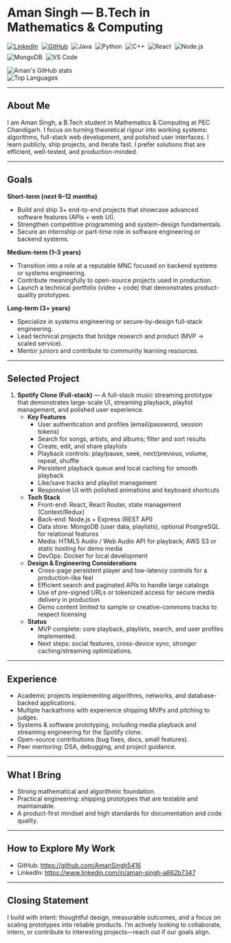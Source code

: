 # Aman Singh — B.Tech in Mathematics & Computing

<p align="left" style="display:flex;gap:8px;flex-wrap:wrap;align-items:center;">
  <a href="https://www.linkedin.com/in/aman-singh-a862b7347"><img alt="LinkedIn" src="https://img.shields.io/badge/LinkedIn-LinkedIn?style=flat-square&logo=linkedin&logoColor=white&color=2F4F4F"></a>
  <a href="https://github.com/AmanSingh5416"><img alt="GitHub" src="https://img.shields.io/badge/GitHub-GitHub?style=flat-square&logo=github&logoColor=white&color=2F4F4F"></a>
  <img alt="Java" src="https://img.shields.io/badge/Java-Java?style=flat-square&logo=java&logoColor=white&color=2F4F4F">
  <img alt="Python" src="https://img.shields.io/badge/Python-Python?style=flat-square&logo=python&logoColor=white&color=2F4F4F">
  <img alt="C++" src="https://img.shields.io/badge/C++-C++?style=flat-square&logo=cplusplus&logoColor=white&color=2F4F4F">
  <img alt="React" src="https://img.shields.io/badge/React-React?style=flat-square&logo=react&logoColor=white&color=2F4F4F">
  <img alt="Node.js" src="https://img.shields.io/badge/Node.js-Node.js?style=flat-square&logo=nodedotjs&logoColor=white&color=2F4F4F">
  <img alt="MongoDB" src="https://img.shields.io/badge/MongoDB-MongoDB?style=flat-square&logo=mongodb&logoColor=white&color=2F4F4F">
  <img alt="VS Code" src="https://img.shields.io/badge/VS%20Code-VS%20Code?style=flat-square&logo=visual-studio-code&logoColor=white&color=2F4F4F">
</p>

![Aman's GitHub stats](https://github-readme-stats.vercel.app/api?username=AmanSingh5416&show_icons=true&theme=dark)  
![Top Languages](https://github-readme-stats.vercel.app/api/top-langs/?username=AmanSingh5416&layout=compact&theme=dark)

---

## About Me
I am Aman Singh, a B.Tech student in Mathematics & Computing at PEC Chandigarh. I focus on turning theoretical rigour into working systems: algorithms, full-stack web development, and polished user interfaces. I learn publicly, ship projects, and iterate fast. I prefer solutions that are efficient, well-tested, and production-minded.

---

## Goals
**Short-term (next 6–12 months)**  
- Build and ship 3+ end-to-end projects that showcase advanced software features (APIs + web UI).  
- Strengthen competitive programming and system-design fundamentals.  
- Secure an internship or part-time role in software engineering or backend systems.

**Medium-term (1–3 years)**  
- Transition into a role at a reputable MNC focused on backend systems or systems engineering.  
- Contribute meaningfully to open-source projects used in production.  
- Launch a technical portfolio (video + code) that demonstrates product-quality prototypes.

**Long-term (3+ years)**  
- Specialize in systems engineering or secure-by-design full-stack engineering.  
- Lead technical projects that bridge research and product (MVP → scaled service).  
- Mentor juniors and contribute to community learning resources.

---

## Selected Project

1. **Spotify Clone (Full-stack)** — A full-stack music streaming prototype that demonstrates large-scale UI, streaming playback, playlist management, and polished user experience.
   - **Key Features**
     - User authentication and profiles (email/password, session tokens)
     - Search for songs, artists, and albums; filter and sort results
     - Create, edit, and share playlists
     - Playback controls: play/pause, seek, next/previous, volume, repeat, shuffle
     - Persistent playback queue and local caching for smooth playback
     - Like/save tracks and playlist management
     - Responsive UI with polished animations and keyboard shortcuts
   - **Tech Stack**
     - Front-end: React, React Router, state management (Context/Redux)
     - Back-end: Node.js + Express (REST API)
     - Data store: MongoDB (user data, playlists), optional PostgreSQL for relational features
     - Media: HTML5 Audio / Web Audio API for playback; AWS S3 or static hosting for demo media
     - DevOps: Docker for local development
   - **Design & Engineering Considerations**
     - Cross-page persistent player and low-latency controls for a production-like feel
     - Efficient search and paginated APIs to handle large catalogs
     - Use of pre-signed URLs or tokenized access for secure media delivery in production
     - Demo content limited to sample or creative-commons tracks to respect licensing
   - **Status**
     - MVP complete: core playback, playlists, search, and user profiles implemented.
     - Next steps: social features, cross-device sync, stronger caching/streaming optimizations.

---

## Experience
- Academic projects implementing algorithms, networks, and database-backed applications.  
- Multiple hackathons with experience shipping MVPs and pitching to judges.  
- Systems & software prototyping, including media playback and streaming engineering for the Spotify clone.  
- Open-source contributions (bug fixes, docs, small features).  
- Peer mentoring: DSA, debugging, and project guidance.

---

## What I Bring
- Strong mathematical and algorithmic foundation.  
- Practical engineering: shipping prototypes that are testable and maintainable.  
- A product-first mindset and high standards for documentation and code quality.

---

## How to Explore My Work
- GitHub: https://github.com/AmanSingh5416  
- LinkedIn: https://www.linkedin.com/in/aman-singh-a862b7347

---

## Closing Statement
I build with intent: thoughtful design, measurable outcomes, and a focus on scaling prototypes into reliable products. I’m actively looking to collaborate, intern, or contribute to interesting projects—reach out if our goals align.
